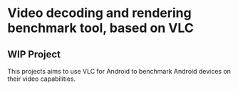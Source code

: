 Video decoding and rendering benchmark tool, based on VLC
=========================================================

WIP Project
-----------

This projects aims to use VLC for Android to benchmark Android devices on their video capabilities.
